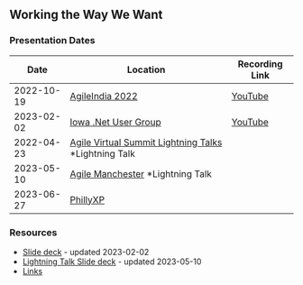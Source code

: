 ## Working the Way We Want

### Presentation Dates

| Date       | Location                                                                                 | Recording Link                          |
|------------|------------------------------------------------------------------------------------------|-----------------------------------------|
| 2022-10-19 | [AgileIndia 2022](https://2022.agileindia.org/)                                          | [YouTube](https://youtu.be/t1z2nNapPzQ) |
| 2023-02-02 | [Iowa .Net User Group](https://www.meetup.com/iadnug/)                                   | [YouTube](https://youtu.be/eVq0ori33PQ) |
| 2022-04-23 | [Agile Virtual Summit Lightning Talks](https://agilevirtualsummit.com//) *Lightning Talk |                                         |
| 2023-05-10 | [Agile Manchester](https://agilemanchester.net/) *Lightning Talk                         |                                         |
| 2023-06-27 | [PhillyXP](https://www.meetup.com/phillyxp/)                                             |                                         |

### Resources

- [Slide deck](https://github.com/MyTurnyet/Talks/blob/main/working-the-way-we-want/Working%20the%20Way%20We%20Want%20-%20Lightning%20Talk.pdf) - updated
  2023-02-02
- [Lightning Talk Slide deck](https://github.com/MyTurnyet/Talks/blob/main/working-the-way-we-want/Working%20the%20Way%20We%20Want%20-%20Lightning%20Talk.pdf) - updated
    2023-05-10
- [Links](https://github.com/MyTurnyet/Talks/blob/main/working-the-way-we-want/resources.md)
